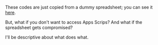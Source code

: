 These codes are just copied from a dummy spreadsheet; you can see it [here](https://docs.google.com/spreadsheets/d/1E4lgSHAq4wWVef0fy3RJXqVcupbR9XnFZ7broiHpv7Y/edit?usp=sharing).

But, what if you don't want to access Apps Scrips? And what if the spreadsheet gets compromised?

I'll be descriptive about what does what.
